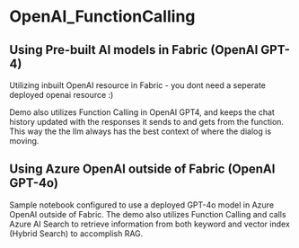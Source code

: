 # OpenAI_FunctionCalling
## Using Pre-built AI models in Fabric (OpenAI GPT-4)
Utilizing inbuilt OpenAI resource in Fabric - you dont need a seperate deployed openai resource :)

Demo also utilizes Function Calling in OpenAI GPT4, and keeps the chat history updated with the responses it sends to and gets from the function. 
This way the the llm always has the best context of where the dialog is moving.

## Using Azure OpenAI outside of Fabric (OpenAI GPT-4o)
Sample notebook configured to use a deployed GPT-4o model in Azure OpenAI outside of Fabric. The demo also utilizes Function Calling and calls Azure AI Search to retrieve information from both keyword and vector index (Hybrid Search) to accomplish RAG.
